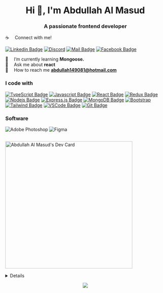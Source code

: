 <h1 align="center">Hi 👋, I'm Abdullah Al Masud</h1>
<h3 align="center">A passionate frontend developer</h3>

:coffee: &emsp;Connect with me! </br>

[![Linkedin Badge](https://img.shields.io/badge/LinkedIn-0077B5?style=for-the-badge&logo=linkedin&logoColor=white)](https://www.linkedin.com/in/abdullah149081/)
[![Discord](https://img.shields.io/badge/Discord-%235865F2.svg?style=for-the-badge&logo=discord&logoColor=white)](https://discord.gg/abdullah149081#5993)
[![Mail Badge](https://img.shields.io/badge/Gmail-D14836?style=for-the-badge&logo=gmail&logoColor=white)](mailto:abdullah149081@hotmail.com)
[![Facebook Badge](https://img.shields.io/badge/Facebook-1877F2?style=for-the-badge&logo=facebook&logoColor=white)](https://www.facebook.com/abdullah149081/)



 🌱 &emsp;I’m currently learning **Mongoose.** </br>
 💬 &emsp;Ask me about **react**</br>
 :email: &emsp;How to reach me **abdullah149081@hotmail.com**
 

###  I code with

[![TypeScript Badge](https://img.shields.io/badge/TypeScript-007ACC?style=for-the-badge&labelColor=black&logo=typescript&logoColor=007ACC)](#) [![Javascript Badge](https://img.shields.io/badge/-Javascript-F0DB4F?style=for-the-badge&labelColor=black&logo=javascript&logoColor=F0DB4F)](#) [![React Badge](https://img.shields.io/badge/-React-61DBFB?style=for-the-badge&labelColor=black&logo=react&logoColor=61DBFB)](#) [![Redux Badge](https://img.shields.io/badge/Redux-593D88?style=for-the-badge&labelColor=black&logo=redux&logoColor=white)](#)  [![Nodejs Badge](https://img.shields.io/badge/-Nodejs-3C873A?style=for-the-badge&labelColor=black&logo=node.js&logoColor=3C873A)](#) [![Express.js Badge](https://img.shields.io/badge/Express.js-000000?style=for-the-badge&logo=express&logoColor=white)](#) [![MongoDB Badge](https://img.shields.io/badge/MongoDB-4EA94B?style=for-the-badge&labelColor=black&logo=mongodb&logoColor=green)](#) [![Bootstrap](https://img.shields.io/badge/bootstrap-%238511FA.svg?style=for-the-badge&labelColor=black&logo=bootstrap&logoColor=white)](#) [![Tailwind Badge](https://img.shields.io/badge/Tailwind%20CSS-092749?style=for-the-badge&logo=tailwindcss&logoColor=06B6D4&labelColor=000000)](#) [![VSCode Badge](https://img.shields.io/badge/Visual_Studio-5C2D91?style=for-the-badge&logo=visual%20studio&logoColor=white)](#) [![Git Badge](https://img.shields.io/badge/Git-F05032?style=for-the-badge&logo=git&logoColor=white)](#) 




### Software

![Adobe Photoshop](https://img.shields.io/badge/adobe%20photoshop-%2331A8FF.svg?style=for-the-badge&logo=adobe%20photoshop&logoColor=black)
![Figma](https://img.shields.io/badge/figma-%23F24E1E.svg?style=for-the-badge&logo=figma&logoColor=black)

##

<a href="https://app.daily.dev/abdullahalmasud"><img src="https://api.daily.dev/devcards/8ac06c7aede64d2bb70861f0be8a0f35.png?r=xpw" width="400" alt="Abdullah Al Masud's Dev Card"/></a>

<details>
<p align="center">
  <a href="https://github.com/abdullah149081">
    <img src="http://github-profile-summary-cards.vercel.app/api/cards/profile-details?username=abdullah149081&theme=transparent" />
  </a>
  <a href="https://github.com/abdullah149081">
    <img src="https://github-readme-streak-stats.herokuapp.com/?user=abdullah149081&hide_border=true&card_width=338&theme=transparent" />
  </a>
  <a href="https://github.com/abdullah149081">
    <img src="http://github-profile-summary-cards.vercel.app/api/cards/stats?username=abdullah149081&theme=transparent" />
  </a>

</p>
</details>

<p align="center">
  <a href="https://github.com/abdullah149081">
    <img src="https://komarev.com/ghpvc/?username=abdullah149081&color=blue&style=flat)" />
  </a>
</p>










